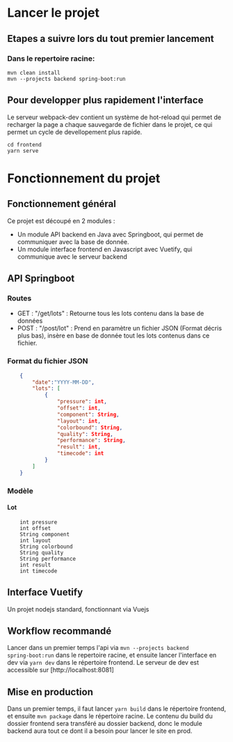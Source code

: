 # Lancer le projet
## Etapes a suivre lors du tout premier lancement
### Dans le repertoire racine:
```
mvn clean install
mvn --projects backend spring-boot:run
```

## Pour developper plus rapidement l'interface
Le serveur webpack-dev contient un système de hot-reload qui permet de recharger la page a chaque sauvegarde de fichier dans le projet, ce qui permet un cycle de devellopement plus rapide.
```
cd frontend
yarn serve
```

# Fonctionnement du projet
## Fonctionnement général
Ce projet est découpé en 2 modules :
- Un module API backend en Java avec Springboot, qui permet de communiquer avec la base de donnée.
- Un module interface frontend en Javascript avec Vuetify, qui communique avec le serveur backend

## API Springboot
### Routes
- GET : "/get/lots" : Retourne tous les lots contenu dans la base de données
- POST : "/post/lot" : Prend en paramètre un fichier JSON (Format décris plus bas), insère en base de donnée tout les lots contenus dans ce fichier.

### Format du fichier JSON
```json
    {
        "date":"YYYY-MM-DD",
        "lots": [
            {
                "pressure": int,
                "offset": int,
                "component": String,
                "layout": int,
                "colorbound": String,
                "quality": String,
                "performance": String,
                "result": int,
                "timecode": int
            }
        ]
    }
```

### Modèle
#### Lot
```
    int pressure
    int offset
    String component
    int layout
    String colorbound
    String quality
    String performance
    int result
    int timecode
```
## Interface Vuetify
Un projet nodejs standard, fonctionnant via Vuejs

## Workflow recommandé
Lancer dans un premier temps l'api via <code>mvn --projects backend spring-boot:run</code> dans le repertoire racine, et ensuite lancer l'interface en dev via <code>yarn dev</code> dans le répertoire frontend.
Le serveur de dev est accessible sur [http://localhost:8081]

## Mise en production
Dans un premier temps, il faut lancer <code>yarn build</code> dans le répertoire frontend, et ensuite <code>mvn package</code> dans le répertoire racine.
Le contenu du build du dossier frontend sera transféré au dossier backend, donc le module backend aura tout ce dont il a besoin pour lancer le site en prod.